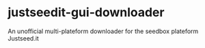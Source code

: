 justseedit-gui-downloader
=========================

An unofficial multi-plateform downloader for the seedbox plateform Justseed.it

